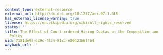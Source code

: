 ```yaml
---
content_type: external-resource
external_url: http://dx.doi.org/10.1257/aer.97.1.318
has_external_license_warning: true
license: https://en.wikipedia.org/wiki/All_rights_reserved
status: ''
title: The Effect of Court-ordered Hiring Quotas on the Composition and Quality of
  Policy
uid: 7181de99-639c-4f34-81c3-e80423b6f4b4
wayback_url: ''
---
```

